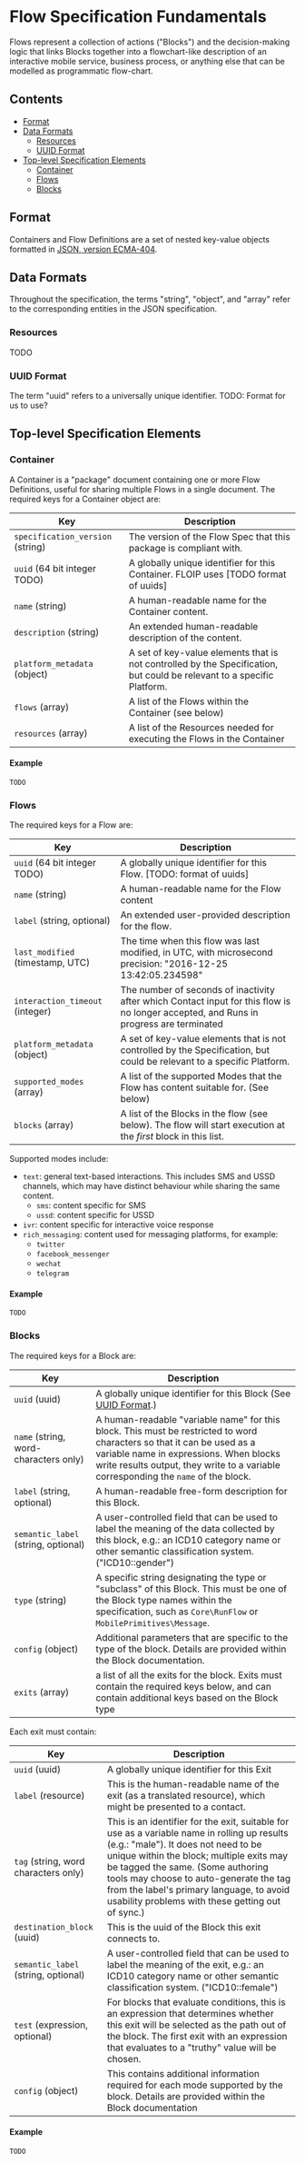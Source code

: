 # Flow Specification Fundamentals

Flows represent a collection of actions ("Blocks") and the decision-making logic that links Blocks together into a flowchart-like description of an interactive mobile service, business process, or anything else that can be modelled as programmatic flow-chart.

## Contents

* [Format](#format)
* [Data Formats](#format)
    * [Resources](#resources)
    * [UUID Format](#uuid-format)
* [Top-level Specification Elements](#top-level-specification-elements)
    * [Container](#container)
    * [Flows](#flows)
    * [Blocks](#blocks)

## Format

Containers and Flow Definitions are a set of nested key-value objects formatted in [JSON, version ECMA-404](http://www.ecma-international.org/publications/files/ECMA-ST/ECMA-404.pdf).

## Data Formats
Throughout the specification, the terms "string", "object", and "array" refer to the corresponding entities in the JSON specification.

### Resources
TODO

### UUID Format
The term "uuid" refers to a universally unique identifier. TODO: Format for us to use?

## Top-level Specification Elements

### Container

A Container is a "package" document containing one or more Flow Definitions, useful for sharing multiple Flows in a single document. The required keys for a Container object are:

Key | Description
--- | ---
`specification_version` (string)| The version of the Flow Spec that this package is compliant with.
`uuid` (64 bit integer TODO)| A globally unique identifier for this Container. FLOIP uses [TODO format of uuids]
`name` (string)| A human-readable name for the Container content.
`description` (string)| An extended human-readable description of the content.
`platform_metadata` (object)| A set of key-value elements that is not controlled by the Specification, but could be relevant to a specific Platform.
`flows` (array)| A list of the Flows within the Container (see below)
`resources` (array)| A list of the Resources needed for executing the Flows in the Container

#### Example

```
TODO
```

### Flows

The required keys for a Flow are:

Key | Description
--- | ---
`uuid` (64 bit integer TODO)| A globally unique identifier for this Flow. [TODO: format of uuids]
`name` (string)| A human-readable name for the Flow content
`label` (string, optional)| An extended user-provided description for the flow.
`last_modified` (timestamp, UTC)| The time when this flow was last modified, in UTC, with microsecond precision: "2016-12-25 13:42:05.234598"
`interaction_timeout` (integer)| The number of seconds of inactivity after which Contact input for this flow is no longer accepted, and Runs in progress are terminated
`platform_metadata` (object)| A set of key-value elements that is not controlled by the Specification, but could be relevant to a specific Platform.
`supported_modes` (array)|A list of the supported Modes that the Flow has content suitable for. (See below)
`blocks` (array)| A list of the Blocks in the flow (see below).  The flow will start execution at the _first_ block in this list.

Supported modes include:
  - `text`: general text-based interactions. This includes SMS and USSD channels, which may have distinct behaviour while sharing the same content.
    - `sms`: content specific for SMS
    - `ussd`: content specific for USSD
  - `ivr`: content specific for interactive voice response
  - `rich_messaging`: content used for messaging platforms, for example:
    - `twitter`
    - `facebook_messenger`
    - `wechat`
    - `telegram`

#### Example

```
TODO
```

### Blocks

The required keys for a Block are:

Key | Description
--- | ---
`uuid` (uuid)| A globally unique identifier for this Block (See [UUID Format](#uuid-format).)
`name` (string, word-characters only) | A human-readable "variable name" for this block. This must be restricted to word characters so that it can be used as a variable name in expressions. When blocks write results output, they write to a variable corresponding the `name` of the block.
`label` (string, optional)| A human-readable free-form description for this Block.
`semantic_label` (string, optional)| A user-controlled field that can be used to label the meaning of the data collected by this block, e.g.: an ICD10 category name or other semantic classification system. ("ICD10::gender")
`type` (string)| A specific string designating the type or "subclass" of this Block. This must be one of the Block type names within the specification, such as `Core\RunFlow` or `MobilePrimitives\Message`.
`config` (object)| Additional parameters that are specific to the type of the block. Details are provided within the Block documentation.
`exits` (array)| a list of all the exits for the block. Exits must contain the required keys below, and can contain additional keys based on the Block type

Each exit must contain:

Key | Description
--- | ---
`uuid` (uuid)| A globally unique identifier for this Exit
`label` (resource)| This is the human-readable name of the exit (as a translated resource), which might be presented to a contact.
`tag` (string, word characters only)| This is an identifier for the exit, suitable for use as a variable name in rolling up results (e.g.: "male"). It does not need to be unique within the block; multiple exits may be tagged the same. (Some authoring tools may choose to auto-generate the tag from the label's primary language, to avoid usability problems with these getting out of sync.)
`destination_block` (uuid)| This is the uuid of the Block this exit connects to.
`semantic_label` (string, optional)| A user-controlled field that can be used to label the meaning of the exit, e.g.: an ICD10 category name or other semantic classification system. ("ICD10::female")
`test` (expression, optional)| For blocks that evaluate conditions, this is an expression that determines whether this exit will be selected as the path out of the block. The first exit with an expression that evaluates to a "truthy" value will be chosen.
`config` (object)| This contains additional information required for each mode supported by the block. Details are provided within the Block documentation
  
#### Example
  
```
TODO
```






